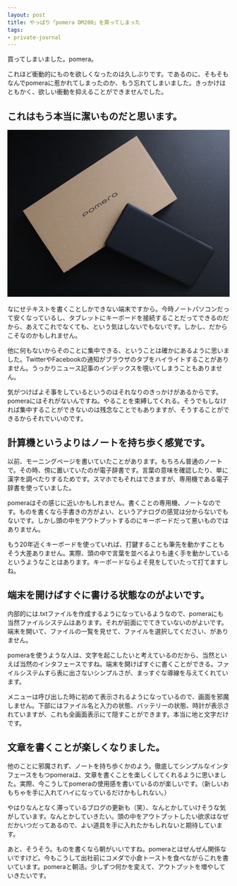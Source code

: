 ```yaml
---
layout: post
title: やっぱり「pomera DM200」を買ってしまった
tags:
- private-journal
---
```


買ってしまいました。pomera。

これほど衝動的にものを欲しくなったのは久しぶりです。であるのに、そもそもなんでpomeraに惹かれてしまったのか、もう忘れてしまいました。きっかけはともかく、欲しい衝動を抑えることができませんでした。

## これはもう本当に潔いものだと思います。

![pomeraと外箱](../images/posts/2018-04-12/pomera-and-outer-case.jpg)

なにせテキストを書くことしかできない端末ですから。今時ノートパソコンだって安くなっているし、タブレットにキーボードを接続することだってできるのだから、あえてこれでなくても、という気はしないでもないです。しかし、だからこそなのかもしれません。

他に何もないからそのことに集中できる、ということは確かにあるように思いました。TwitterやFacebookの通知がブラウザのタブをハイライトすることがありません。うっかりニュース記事のインデックスを覗いてしまうこともありません。

気がつけばよそ事をしているというのはそれなりのきっかけがあるからです。pomeraにはそれがないんですね。やることを束縛してくれる。そうでもしなければ集中することができないのは残念なことでもありますが、そうすることができるからそれでいいのです。

## 計算機というよりはノートを持ち歩く感覚です。

以前、モーニングページを書いていたことがあります。もちろん普通のノートで。その時、傍に置いていたのが電子辞書です。言葉の意味を確認したり、単に漢字を調べたりするためです。スマホでもそれはできますが、専用機である電子辞書を使っていました。

pomeraはその感じに近いかもしれません。書くことの専用機、ノートなのです。ものを書くなら手書きの方がよい、というアナログの感覚は分からないでもないです。しかし頭の中をアウトプットするのにキーボードだって悪いものではありません。

もう20年近くキーボードを使っていれば、打鍵することも筆先を動かすこともそう大差ありません。実際、頭の中で言葉を並べるよりも速く手を動かしているというようなことはあります。キーボードならよそ見をしていたって打てますしね。

## 端末を開けばすぐに書ける状態なのがよいです。

内部的には.txtファイルを作成するようになっているようなので、pomeraにも当然ファイルシステムはあります。それが前面にでてきていないのがよいです。端末を開いて、ファイルの一覧を見せて、ファイルを選択してください、がありません。

pomeraを使うような人は、文字を起こしたいと考えているのだから、当然といえば当然のインタフェースですね。端末を開けばすぐに書くことができる。ファイルシステムすら表に出さないシンプルさが、まっすぐな導線を与えてくれています。

メニューは呼び出した時に初めて表示されるようになっているので、画面を邪魔しません。下部にはファイル名と入力の状態、バッテリーの状態、時計が表示されていますが、これも全画面表示にて隠すことができます。本当に地と文字だけです。

## 文章を書くことが楽しくなりました。

他のことに邪魔されず、ノートを持ち歩くかのよう。徹底してシンプルなインタフェースをもつpomeraは、文章を書くことを楽しくしてくれるように思いました。実際、今こうしてpomeraの使用感を書いているのが楽しいです。（新しいおもちゃを手に入れてハイになっているだけかもしれない。）

やはりなんとなく滞っているブログの更新も（笑）、なんとかしていけそうな気がしています。なんとかしていきたい。頭の中をアウトプットしたい欲求はなぜだかいつだってあるので、よい道具を手に入れたかもしれないと期待しています。

あと、そうそう。ものを書くなら朝がいいですね。pomeraとはぜんぜん関係ないですけど。今もこうして出社前にコメダで小倉トーストを食べながらこれを書いています。pomeraと朝活。少しずつ何かを変えて、アウトプットを増やしていきたいです。
